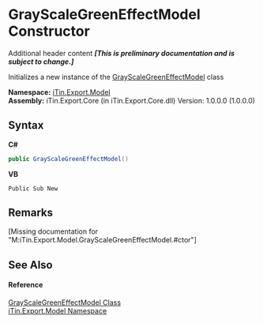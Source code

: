 # GrayScaleGreenEffectModel Constructor 
Additional header content _**\[This is preliminary documentation and is subject to change.\]**_

Initializes a new instance of the <a href="ebcc8caf-2244-280a-a886-c3a78ddbb8bb">GrayScaleGreenEffectModel</a> class

**Namespace:**&nbsp;<a href="ef57ffcc-e95e-b212-5a46-9aa6f5a3511f">iTin.Export.Model</a><br />**Assembly:**&nbsp;iTin.Export.Core (in iTin.Export.Core.dll) Version: 1.0.0.0 (1.0.0.0)

## Syntax

**C#**<br />
``` C#
public GrayScaleGreenEffectModel()
```

**VB**<br />
``` VB
Public Sub New
```


## Remarks
\[Missing <remarks> documentation for "M:iTin.Export.Model.GrayScaleGreenEffectModel.#ctor"\]

## See Also


#### Reference
<a href="ebcc8caf-2244-280a-a886-c3a78ddbb8bb">GrayScaleGreenEffectModel Class</a><br /><a href="ef57ffcc-e95e-b212-5a46-9aa6f5a3511f">iTin.Export.Model Namespace</a><br />
